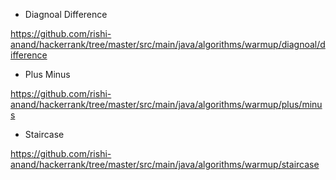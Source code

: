 - Diagnoal Difference

https://github.com/rishi-anand/hackerrank/tree/master/src/main/java/algorithms/warmup/diagnoal/difference

- Plus Minus

https://github.com/rishi-anand/hackerrank/tree/master/src/main/java/algorithms/warmup/plus/minus

- Staircase

https://github.com/rishi-anand/hackerrank/tree/master/src/main/java/algorithms/warmup/staircase
